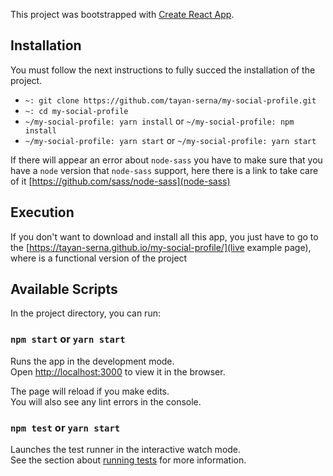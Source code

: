 This project was bootstrapped with [Create React App](https://github.com/facebook/create-react-app).

## Installation
You must follow the next instructions to fully succed the installation of the project.
  - `~: git clone https://github.com/tayan-serna/my-social-profile.git`
  - `~: cd my-social-profile`
  - `~/my-social-profile: yarn install` or `~/my-social-profile: npm install`
  - `~/my-social-profile: yarn start` or `~/my-social-profile: yarn start`

If there will appear an error about `node-sass` you have to make sure that you have a `node` version that `node-sass` support, here there is a link to take care of it [https://github.com/sass/node-sass](node-sass)

## Execution
If you don't want to download and install all this app, you just have to go to the [https://tayan-serna.github.io/my-social-profile/](live example page), where is a functional version of the project

## Available Scripts

In the project directory, you can run:

### `npm start` or `yarn start`

Runs the app in the development mode.<br>
Open [http://localhost:3000](http://localhost:3000) to view it in the browser.

The page will reload if you make edits.<br>
You will also see any lint errors in the console.

### `npm test` or `yarn start`

Launches the test runner in the interactive watch mode.<br>
See the section about [running tests](https://facebook.github.io/create-react-app/docs/running-tests) for more information.
